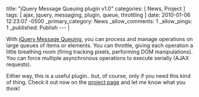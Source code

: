 title: "jQuery Message Queuing plugin v1.0"
categories: [ News, Project ]
tags: [ ajax, jquery, messaging, plugin, queue, throttling ]
date: 2010-01-06 12:23:07 -0500
_primary_category: News
_allow_comments: 1
_allow_pings: 1
_published: Publish
--- |

With [jQuery Message Queuing][jqmq], you can process and manage operations on large queues of items or elements. You can throttle, giving each operation a little breathing room (firing tracking pixels, performing DOM manipulations). You can force multiple asynchronous operations to execute serially (AJAX requests).

Either way, this is a useful plugin.. but, of course, only if you need this kind of thing. Check it out now on the [project page][jqmq] and let me know what you think!

  [jqmq]: http://benalman.com/projects/jquery-message-queuing-plugin/
